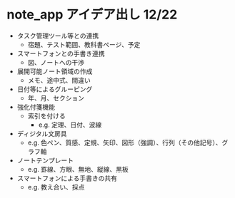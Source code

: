 # note_app アイデア出し 12/22

* タスク管理ツール等との連携
  - 宿題、テスト範囲、教科書ページ、予定
* スマートフォンとの手書き連携
  - 図、ノートへの干渉
* 展開可能ノート領域の作成
  - メモ、途中式、間違い
* 日付等によるグルーピング
  - 年、月、セクション
* 強化付箋機能
  - 索引を付ける
    - e.g. 定理、日付、波線
* ディジタル文房具
  - e.g. 色ペン、質感、定規、矢印、図形（強調）、行列（その他記号）、グラフ軸
* ノートテンプレート
  - e.g. 罫線、方眼、無地、縦線、黒板
* スマートフォンによる手書きの共有
  - e.g. 教え合い、採点
